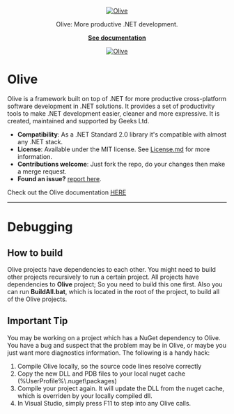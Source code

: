 
<p align="center">
  <a href="https://geeksltd.github.io/Olive/">
    <img alt="Olive" src="./docs/_media/Olive.png">
  </a>
</p>

<p align="center">
  Olive: More productive .NET development.
</p>
<p align="center" > <a href="https://geeksltd.github.io/Olive/"> <strong> See documentation </strong> </a></p>

<p align="center">
  <a href="https://www.nuget.org/packages/Olive/"><img alt="Olive" src="https://img.shields.io/nuget/v/Olive.svg"></a>
  

# Olive

Olive is a framework built on top of .NET for more productive cross-platform software development in .NET solutions. It provides a set of productivity tools to make .NET development easier, cleaner and more expressive. It is created, maintained and supported by Geeks Ltd.

- **Compatibility**: As a .NET Standard 2.0 library it's compatible with almost any .NET stack. 
- **License**: Available under the MIT license. See [License.md](License.md) for more information.
- **Contributions welcome**: Just fork the repo, do your changes then make a merge request.
- **Found an issue?** [report here](https://github.com/Geeksltd/Olive/issues).

Check out the Olive documentation [HERE](geeksltd.github.com/Olive)
  
--- 
# Debugging
  
## How to build
Olive projects have dependencies to each other. You might need to build other projects recursively to run a certain project. All projects have dependencies to **Olive** project; So you need to build this one first. Also you can run **BuildAll.bat**, which is located in the root of the project, to build all of the Olive projects.
  
## Important Tip
You may be  working on a project which has a NuGet dependency to Olive. You have a bug and suspect that the problem may be in Olive, or maybe you just want more diagnostics information. The following is a handy hack:

1. Compile Olive locally, so the source code lines resolve correctly
2. Copy the new DLL and PDB files to your local nuget cache (%UserProfile%\\.nuget\packages)
3. Compile your project again. It will update the DLL from the nuget cache, which is overriden by your locally compiled dll.
4. In Visual Studio, simply press F11 to step into any Olive calls.



